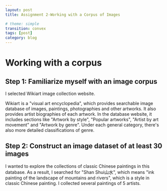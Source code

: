 ```yaml
---
layout: post
title: Assignment 2-Working with a Corpus of Images

# theme: simple
transition: convex
tags: [post]
category: blog
---
```

# Working with a corpus

## Step 1: Familiarize myself with an image corpus
I selected Wikiart image collection website. 

Wikiart is a "visual art encyclopedia", which provides searchable image database of images, paintings, photographies and other artworks. It also provides artist biographies of each artwork. In the database website, it includes sections like "Artwork by style", "Popular artworks", "Artist by art movement" and "Artwork by genre". Under each general category, there's also more detailed classifications of genre. 

## Step 2: Construct an image dataset of at least 30 images
I wanted to explore the collections of classic Chinese paintings in this database. As a result, I searched for "Shan Shui山水", which means "ink painting of the landscape of mountains and rivers", which is a style in classic Chinese painting. I collected several paintings of 5 artists. 
